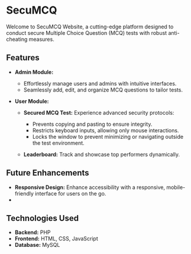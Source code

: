 # SecuMCQ

Welcome to SecuMCQ Website, a cutting-edge platform designed to conduct secure Multiple Choice Question (MCQ) tests with robust anti-cheating measures.

## Features

- **Admin Module:**
  - Effortlessly manage users and admins with intuitive interfaces.
  - Seamlessly add, edit, and organize MCQ questions to tailor tests.

- **User Module:**
  - **Secured MCQ Test:** Experience advanced security protocols:
    - Prevents copying and pasting to ensure integrity.
    - Restricts keyboard inputs, allowing only mouse interactions.
    - Locks the window to prevent minimizing or navigating outside the test environment.

  - **Leaderboard:** Track and showcase top performers dynamically.

## Future Enhancements

- **Responsive Design:** Enhance accessibility with a responsive, mobile-friendly interface for users on the go.
- 
## Technologies Used

- **Backend:** PHP
- **Frontend:** HTML, CSS, JavaScript
- **Database:** MySQL

